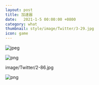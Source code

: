 ```yaml
---
layout: post
title: 加速器
date:   2021-1-5 00:00:00 +0800
category: what
thumbnail: style/image/Twitter/3-29.jpg
icon: game
---
```




![jpeg](/myPage/style/image/ast1/image2.jpeg)

![png](/myPage/style/image/neutrino/media/image2.png)

image/Twitter/2-86.jpg


![png](/myPage/style/image/Twitter/4-10.png)